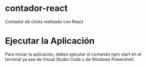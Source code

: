 # contador-react
Contador de clicks realizado con React


# Ejecutar la Aplicación
Para iniciar la aplicación, debes ejecutar el comando npm start en el terminal ya sea de Visual Studio Code o de Windows Powershell.
